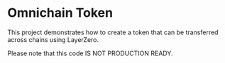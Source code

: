 # Omnichain Token

This project demonstrates how to create a token that can be transferred across chains using LayerZero.

Please note that this code IS NOT PRODUCTION READY.
